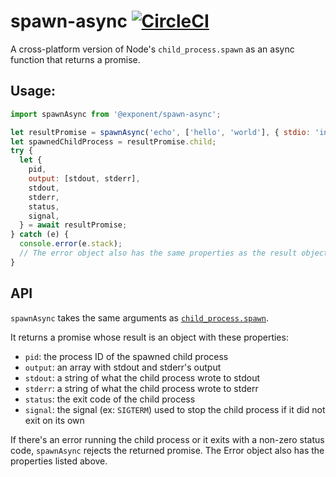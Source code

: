 # spawn-async [![CircleCI](https://circleci.com/gh/exponentjs/spawn-async.svg?style=svg)](https://circleci.com/gh/exponentjs/spawn-async)

A cross-platform version of Node's `child_process.spawn` as an async function that returns a promise.

## Usage:
```js
import spawnAsync from '@exponent/spawn-async';

let resultPromise = spawnAsync('echo', ['hello', 'world'], { stdio: 'inherit' });
let spawnedChildProcess = resultPromise.child;
try {
  let {
    pid,
    output: [stdout, stderr],
    stdout,
    stderr,
    status,
    signal,
  } = await resultPromise;
} catch (e) {
  console.error(e.stack);
  // The error object also has the same properties as the result object
}
```

## API

`spawnAsync` takes the same arguments as [`child_process.spawn`](https://nodejs.org/api/child_process.html#child_process_child_process_spawn_command_args_options).

It returns a promise whose result is an object with these properties:

- `pid`: the process ID of the spawned child process
- `output`: an array with stdout and stderr's output
- `stdout`: a string of what the child process wrote to stdout
- `stderr`: a string of what the child process wrote to stderr
- `status`: the exit code of the child process
- `signal`: the signal (ex: `SIGTERM`) used to stop the child process if it did not exit on its own

If there's an error running the child process or it exits with a non-zero status code, `spawnAsync` rejects the returned promise. The Error object also has the properties listed above.
